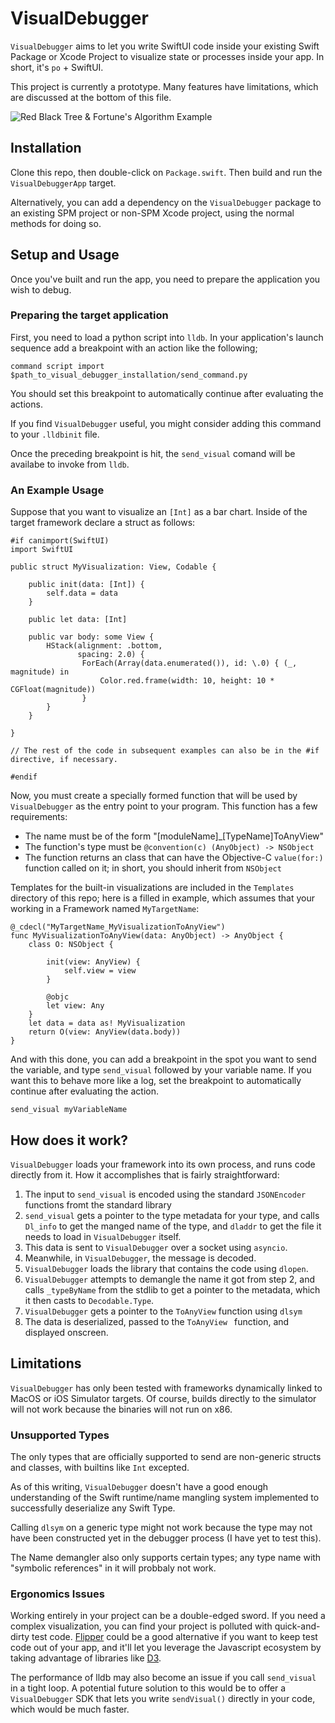# VisualDebugger

`VisualDebugger` aims to let you write SwiftUI code inside your existing Swift Package or Xcode Project to visualize state or processes inside your app. In short, it's `po` + SwiftUI. 

This project is currently a prototype. Many features have limitations, which are discussed at the bottom of this file. 

![Red Black Tree & Fortune's Algorithm Example](/Images/rbtree-example)

## Installation

Clone this repo, then double-click on `Package.swift`.  Then  build and run the `VisualDebuggerApp` target. 

Alternatively, you can add a dependency on the `VisualDebugger` package to an existing SPM project or non-SPM Xcode 
project, using the normal methods for doing so. 

## Setup and Usage

Once you've built and run the app, you need to prepare the application you wish to debug.

### Preparing the target application

First, you need to load a python script into `lldb`.  In your application's launch sequence add a breakpoint with an action like the following;

`command script import $path_to_visual_debugger_installation/send_command.py`

You should set this breakpoint to automatically continue after evaluating the actions.

If you find `VisualDebugger` useful, you might consider adding this command to your `.lldbinit` file. 

Once the preceding breakpoint is hit, the `send_visual` comand will be availabe to invoke from `lldb`. 

### An Example Usage

Suppose that you want to visualize an `[Int]` as a bar chart. Inside of the target framework declare a struct as follows: 

```
#if canimport(SwiftUI)
import SwiftUI

public struct MyVisualization: View, Codable {
    
    public init(data: [Int]) {
        self.data = data
    }
    
    public let data: [Int]
    
    public var body: some View {
        HStack(alignment: .bottom,
               spacing: 2.0) {
                ForEach(Array(data.enumerated()), id: \.0) { (_, magnitude) in
                    Color.red.frame(width: 10, height: 10 * CGFloat(magnitude))
                }
        }
    }
    
}

// The rest of the code in subsequent examples can also be in the #if directive, if necessary. 

#endif
```


Now, you must create a specially formed function that will be used by `VisualDebugger` as the entry point to your program. 
This function has a few requirements: 
-  The name must be of the form "[moduleName]_[TypeName]ToAnyView"
- The function's type must be `@convention(c) (AnyObject) -> NSObject`
- The function returns an class that can have the Objective-C `value(for:)`   function called on it; in short, you should inherit from `NSObject`

Templates for the built-in visualizations are included in the `Templates` directory of this repo; here is a filled in example, 
which assumes that your working in a Framework named `MyTargetName`: 

```
@_cdecl("MyTargetName_MyVisualizationToAnyView") 
func MyVisualizationToAnyView(data: AnyObject) -> AnyObject {
    class O: NSObject {
        
        init(view: AnyView) {
            self.view = view
        }
        
        @objc
        let view: Any 
    }
    let data = data as! MyVisualization
    return O(view: AnyView(data.body))
}

```

And with this done, you can add a breakpoint in the spot you want to send the variable, and type `send_visual` followed by your variable name. If you want this to behave more like a log, set the breakpoint to automatically continue after evaluating the action. 

`send_visual myVariableName`

## How does it work?

`VisualDebugger` loads your framework into its own process, and runs code directly from it. How it accomplishes that is fairly straightforward: 

1. The input to `send_visual` is encoded using the standard `JSONEncoder` functions fromt the standard library
2. `send_visual` gets a pointer to the type metadata for your type, and calls `Dl_info` to get the manged name of the type, and `dladdr` to get the file it needs to load in `VisualDebugger` itself.
3. This data is sent to `VisualDebugger` over a socket using `asyncio`.
4. Meanwhile, in `VisualDebugger`, the message is decoded.
5. `VisualDebugger` loads the library that contains the code using `dlopen`.
6. `VisualDebugger` attempts to demangle the name it got from step 2, and calls `_typeByName` from the stdlib to get a pointer to the metadata, which it then casts to `Decodable.Type`.
7. `VisualDebugger` gets a pointer to the `ToAnyView` function using `dlsym`
8. The data is deserialized, passed to the `ToAnyView ` function, and displayed onscreen.

## Limitations

`VisualDebugger` has only been tested with frameworks dynamically  linked to MacOS or iOS Simulator targets. Of course, builds directly to the simulator will not work because the binaries will not run on x86. 

### Unsupported Types

The only types that are officially supported to send are non-generic structs and classes, with builtins like `Int` excepted. 

As of this writing, `VisualDebugger` doesn't have a good enough understanding of the Swift runtime/name mangling system implemented to successfully deserialize any Swift Type. 

Calling `dlsym` on a generic type might not work because the type may not have been constructed yet in the debugger process (I have yet to test this).  

The Name demangler also only supports certain types; any type name with "symbolic references" in it will probbaly not work. 

### Ergonomics Issues

Working entirely in your project can be a double-edged sword. If you need a complex visualization, you can find your project is polluted with quick-and-dirty test code.  [Flipper](https://github.com/facebook/flipper) could be a good alternative if you want to keep test code out of your app, and it'll let you leverage the Javascript ecosystem by taking advantage of libraries like [D3](https://d3js.org).

The performance of lldb may also become an issue if you call `send_visual` in a tight loop. A potential future solution to this would be to offer a `VisualDebugger` SDK that lets you write `sendVisual()` directly in your code, which would be much faster. 

